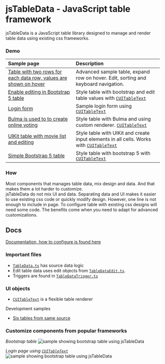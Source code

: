 # jsTableData - JavaScript table framework

jsTableData is a JavaScript table library designed to manage and render table data using existing css frameworks.

### Demo
|Sample page|Description|
|:-|:-|
|[Table with two rows for each data row, values are shown on hover](https://perghosh.github.io/jsTableData/sample/sampleAdvancedExtraRow.html)|Advanced sample table, expand row on hover. Edit, sorting and keyboard navigation.|
|[Enable editing in Bootstrap 5 table](https://perghosh.github.io/jsTableData/sample/sampleBootstrap5TableEdit.html)|Style table with bootstrap and edit table values with [`CUITableText`](https://github.com/perghosh/jsTableData/blob/main/lib/ts/UITableText.ts)|
|[Login form](https://perghosh.github.io/jsTableData/sample/sampleLogin.html)|Sample login form using [`CUITableText`](https://github.com/perghosh/jsTableData/blob/main/lib/ts/UITableText.ts)|
|[Bulma is used to to create online voting](https://perghosh.github.io/jsTableData/sample/sampleVote.html)|Style table with Bulma and using custom renderer. [`CUITableText`](https://github.com/perghosh/jsTableData/blob/main/lib/ts/UITableText.ts)|
|[UIKit table with movie list and editing](https://perghosh.github.io/jsTableData/sample/sampleUIKit_play.html)|Style table with UIKit and create input  elements in all cells. Works with [`CUITableText`](https://github.com/perghosh/jsTableData/blob/main/lib/ts/UITableText.ts)|
|[Simple Bootstrap 5 table](https://perghosh.github.io/jsTableData/sample/sampleBootstrap5Table.html)|Style table with bootstrap 5 with [`CUITableText`](https://github.com/perghosh/jsTableData/blob/main/lib/ts/UITableText.ts)|



### How
Most components that manages table data, mix design and data. And that makes them a lot harder to customize.  
jsTableData do not mix UI and data. Separating data and UI makes it easier to use existing css code or quickly modify design.
However, one line is not enough to include in page. To configure table with existing css designs will need some code.
The benefits come when you need to adapt for advanced customizations.



## Docs
[Documentation, how to configure is found here](http://goorep.se:1001/changelog/report/rSelect/PAGE_result.htm?alias=guest&set=api&rows=25&query=Book+pages&$$TArticleBook1.ArticleBookK=7140&link=[["9F1E006D78894848838A0970E2FF0BE9zoom"%2C"Object1"%2C7140]%2C["9F60D5FEDE8E41CC986C10147F0AD2F7zoom"%2C"TArticleBook1"%2C7140]%2C["71C91DEE3C5A4FDC8EC1114C7C18033Bzoom"%2C"TArticleBook1"%2C7140]])


### Important files
- [`TableData.ts`](https://github.com/perghosh/jsTableData/blob/main/lib/ts/TableData.ts) has source data logic 
- Edit table data uses edit objects from [`TableDataEdit.ts`](https://github.com/perghosh/jsTableData/blob/main/lib/ts/TableDataEdit.ts).
- Triggers are found in [`TableDataTrigger.ts`](https://github.com/perghosh/jsTableData/blob/main/lib/ts/TableDataTrigger.ts)

### UI objects
- [`CUITableText`](https://github.com/perghosh/jsTableData/blob/main/lib/ts/UITableText.ts) is a flexible table renderer


Development samples
- [Six tables from same source](https://perghosh.github.io/jsTableData/sample/sampleStyleTableText.html) 


### Customize components from popular frameworks
*Bootstrap table*
![sample showing bootstrap table using jsTableData](https://perghosh.github.io/jsTableData/images/bootstrap_table.png)

*Login page using [`CUITableText`](https://github.com/perghosh/jsTableData/blob/main/lib/ts/UITableText.ts)*
![sample showing bootstrap table using jsTableData](https://perghosh.github.io/jsTableData/images/login.png)




